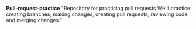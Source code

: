 **Pull-request-practice**
"Repository for practicing pull requests We'll practice creating branches, making changes, creating pull requests, reviewing code and merging changes."

